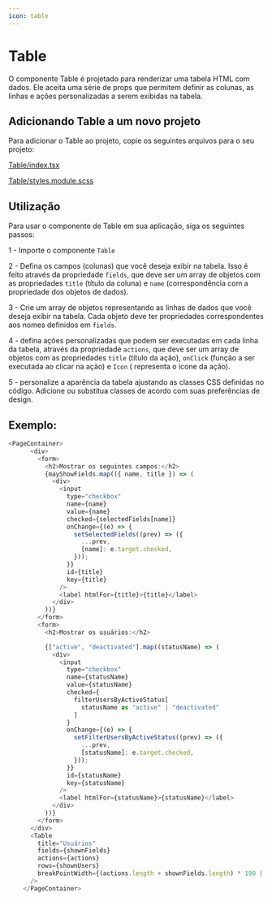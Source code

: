 ```yaml
---
icon: table
---
```


# Table

O componente Table é projetado para renderizar uma tabela HTML com dados. Ele aceita uma série de props que permitem definir as colunas, as linhas e ações personalizadas a serem exibidas na tabela.

## Adicionando Table a um novo projeto

Para adicionar o Table ao projeto, copie os seguintes arquivos para o seu projeto:

[Table/index.tsx](https://github.com/StructCE/our-react-components/blob/main/src/components/Table/index.tsx)

[Table/styles.module.scss](https://github.com/StructCE/our-react-components/blob/main/src/components/Table/styles.module.scss)

## Utilização

Para usar o componente de Table em sua aplicação, siga os seguintes passos:

1 - Importe o componente `Table`

2 - Defina os campos (colunas) que você deseja exibir na tabela. Isso é feito através da propriedade `fields`, que deve ser um array de objetos com as propriedades `title` (título da coluna) e `name` (correspondência com a propriedade dos objetos de dados).

3 - Crie um array de objetos representando as linhas de dados que você deseja exibir na tabela. Cada objeto deve ter propriedades correspondentes aos nomes definidos em `fields`.

4 - defina ações personalizadas que podem ser executadas em cada linha da tabela, através da propriedade `actions`, que deve ser um array de objetos com as propriedades `title` (título da ação), `onClick` (função a ser executada ao clicar na ação) e `Icon` ( representa o ícone da ação).

5 - personalize a aparência da tabela ajustando as classes CSS definidas no código. Adicione ou substitua classes de acordo com suas preferências de design.

## Exemplo:

```js
<PageContainer>
      <div>
        <form>
          <h2>Mostrar os seguintes campos:</h2>
          {mayShowFields.map(({ name, title }) => (
            <div>
              <input
                type="checkbox"
                name={name}
                value={name}
                checked={selectedFields[name]}
                onChange={(e) => {
                  setSelectedFields((prev) => ({
                    ...prev,
                    [name]: e.target.checked,
                  }));
                }}
                id={title}
                key={title}
              />
              <label htmlFor={title}>{title}</label>
            </div>
          ))}
        </form>
        <form>
          <h2>Mostrar os usuários:</h2>

          {["active", "deactivated"].map((statusName) => (
            <div>
              <input
                type="checkbox"
                name={statusName}
                value={statusName}
                checked={
                  filterUsersByActiveStatus[
                    statusName as "active" | "deactivated"
                  ]
                }
                onChange={(e) => {
                  setFilterUsersByActiveStatus((prev) => ({
                    ...prev,
                    [statusName]: e.target.checked,
                  }));
                }}
                id={statusName}
                key={statusName}
              />
              <label htmlFor={statusName}>{statusName}</label>
            </div>
          ))}
        </form>
      </div>
      <Table
        title="Usuários"
        fields={shownFields}
        actions={actions}
        rows={shownUsers}
        breakPointWidth={(actions.length + shownFields.length) * 190 || 900}
      />
    </PageContainer>


```
